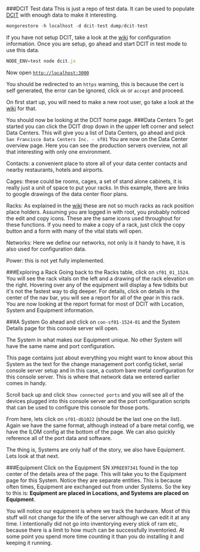 

###DCIT Test data
This is just a repo of test data. It can be used to populate [DCIT](https://github.com/HyperSprite/dcit) with enough data to make it interesting.

```js
mongorestore -h localhost -d dcit-test dump/dcit-test
```

If you have not setup DCIT, take a look at the [wiki](https://github.com/HyperSprite/dcit/wiki) for configuration information. Once you are setup, go ahead and start DCIT in test mode to use this data.

```js
NODE_ENV=test node dcit.js
```

Now open [```http://localhost:3000```](http://localhost:3000)

You should be redirected to an ```https```  warning, this is because the cert is self generated, the error can be ignored, click ```ok``` or ```accept``` and proceed.

On first start up, you will need to make a new root user, go take a look at the [wiki](https://github.com/HyperSprite/dcit/wiki/3.---Users-and-Options) for that.

You should now be looking at the DCIT home page.
###Data Centers
To get started you can click the DCIT drop down in the upper left corner and select Data Centers.
This will give you a list of Data Centers, go ahead and pick ```San Francisco Data Centers Inc. - sf01```
You are now on the Data Center overview page.
Here you can see the production servers overview, not all that interesting with only one environment.

Contacts: a convenient place to store all of your data center contacts and nearby restaurants, hotels and airports.

Cages: these could be rooms, cages, a set of stand alone cabinets, it is really just a unit of space to put your racks. In this example, there are links to google drawings of the data center floor plans.

Racks: As explained in the [wiki](https://github.com/HyperSprite/dcit/wiki/4.-Data-Centers) these are not so much racks as rack position place holders. Assuming you are logged in with root, you probably noticed the edit and copy icons. These are the same icons used throughout for these functions. If you need to make a copy of a rack, just click the copy button and a form with many of the vital stats will open.

Networks: Here we define our networks, not only is it handy to have, it is also used for configuration data.

Power: this is not yet fully implemented.

###Exploring a Rack
Going back to the Racks table, click on ```sf01_01_1524```. You will see the rack vitals on the left and a drawing of the rack elevation on the right. Hovering over any of the equipment will display a few tidbits but it's not the fastest way to dig deeper. For details, click on details in the center of the nav bar, you will see a report for all of the gear in this rack.
You are now looking at the report format for most of DCIT with Location, System and Equipment information.

###A System
Go ahead and click on ```con-sf01-1524-01``` and the System Details page for this console server will open.

The System in what makes our Equipment unique. No other System will have the same name and port configuration.

This page contains just about everything you might want to know about this System as the text for the change management port config ticket, serial console server setup and in this case, a custom bare metal configuration for this console server. This is where that network data we entered earlier comes in handy.

Scroll back up and click ```Show connected ports``` and you will see all of the devices plugged into this console server and the port configuration scripts that can be used to configure this console for those ports.

From here, lets click on ```sf01-db1022``` (should be the last one on the list). Again we have the same format, although instead of a bare metal config, we have the ILOM config at the bottom of the page. We can also quickly reference all of the port data and software.

The thing is, Systems are only half of the story, we also have Equipment. Lets look at that next.

###Equipment
Click on the Equipment SN ```XPREE97341``` found in the top center of the details area of the page. This will take you to the Equipment page for this System. Notice they are separate entities. This is because often times, Equipment are exchanged out from under Systems. So the key to this is: **Equipment are placed in Locations, and Systems are placed on Equipment**.

You will notice our equipment is where we track the hardware. Most of this stuff will not change for the life of the server although we can edit it at any time. I intentionally did not go into inventorying every stick of ram etc, because there is a limit to how much can be successfully inventoried. At some point you spend more time counting it than you do installing it and keeping it running.






